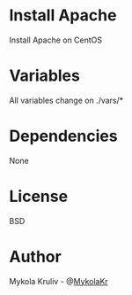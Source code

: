 # Install Apache

Install Apache on CentOS

# Variables

All variables change on ./vars/*

# Dependencies
None

# License 

BSD

# Author

Mykola Kruliv - @[MykolaKr](https://github.com/MykolaKr)


